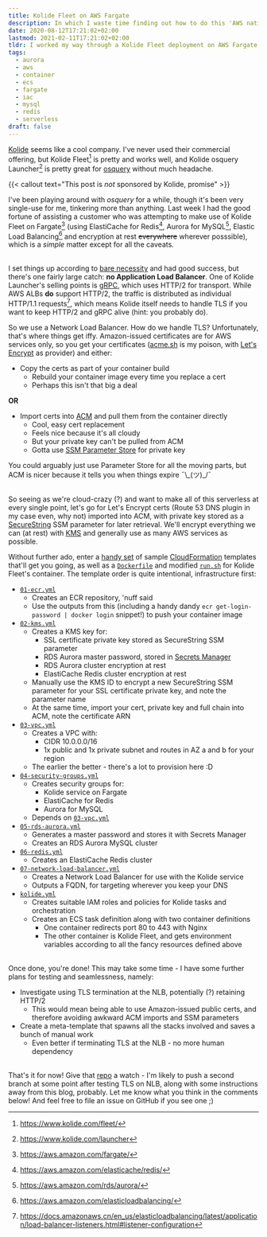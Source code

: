 ```yaml
---
title: Kolide Fleet on AWS Fargate
description: In which I waste time finding out how to do this 'AWS native', somehow
date: 2020-08-12T17:21:02+02:00
lastmod: 2021-02-11T17:21:02+02:00
tldr: I worked my way through a Kolide Fleet deployment on AWS Fargate a week ago, and have turned the results into a set of CloudFormation templates for your consumption. GitHub repo available <a href="https://github.com/chessmango/kolide-fleet-on-fargate">here</a>.
tags:
  - aurora
  - aws
  - container
  - ecs
  - fargate
  - iac
  - mysql
  - redis
  - serverless
draft: false
---
```


[Kolide] seems like a cool company. I've never used their commercial offering, but Kolide Fleet[^fleet] is pretty and works well, and Kolide osquery Launcher[^launcher] is pretty great for [osquery] without much headache.

{{< callout text="This post is *not* sponsored by Kolide, promise" >}}

I've been playing around with _osquery_ for a while, though it's been very single-use for me, tinkering more than anything. Last week I had the good fortune of assisting a customer who was attempting to make use of Kolide Fleet on Fargate[^fargate] (using ElastiCache for Redis[^redis], Aurora for MySQL[^mysql], Elastic Load Balancing[^elb] and encryption at rest ~~everywhere~~ wherever posssible), which is a _simple_ matter except for all the caveats.

\
I set things up according to [bare necessity] and had good success, but there's one fairly large catch: **no Application Load Balancer**. One of Kolide Launcher's selling points is [gRPC], which uses HTTP/2 for transport. While AWS ALBs **do** support HTTP/2, the traffic is distributed as individual HTTP/1.1 requests[^http1], which means Kolide itself needs to handle TLS if you want to keep HTTP/2 and gRPC alive (hint: you probably do).

So we use a Network Load Balancer. How do we handle TLS? Unfortunately, that's where things get iffy. Amazon-issued certificates are for AWS services only, so you get your certificates ([acme.sh] is my poison, with [Let's Encrypt] as provider) and either:

- Copy the certs as part of your container build
  - Rebuild your container image every time you replace a cert
  - Perhaps this isn't that big a deal

**OR**

- Import certs into [ACM] and pull them from the container directly
  - Cool, easy cert replacement
  - Feels nice because it's all cloudy
  - But your private key can't be pulled from ACM
  - Gotta use [SSM Parameter Store] for private key

You could arguably just use Parameter Store for all the moving parts, but ACM is nicer because it tells you when things expire ¯\\\_\(ツ\)\_/¯

\
So seeing as we're cloud-crazy (?) and want to make all of this serverless at every single point, let's go for Let's Encrypt certs (Route 53 DNS plugin in my case even, why not) imported into ACM, with private key stored as a [SecureString] SSM parameter for later retrieval. We'll encrypt everything we can (at rest) with [KMS] and generally use as many AWS services as possible.

Without further ado, enter a [handy set] of sample [CloudFormation] templates that'll get you going, as well as a [`Dockerfile`] and modified [`run.sh`] for Kolide Fleet's container. The template order is quite intentional, infrastructure first:

- [`01-ecr.yml`]
  - Creates an ECR repository, 'nuff said
  - Use the outputs from this (including a handy dandy `ecr get-login-password | docker login` snippet!) to push your container image
- [`02-kms.yml`]
  - Creates a KMS key for:
    - SSL certificate private key stored as SecureString SSM parameter
    - RDS Aurora master password, stored in [Secrets Manager]
    - RDS Aurora cluster encryption at rest
    - ElastiCache Redis cluster encryption at rest
  - Manually use the KMS ID to encrypt a new SecureString SSM parameter for your SSL certificate private key, and note the parameter name
  - At the same time, import your cert, private key and full chain into ACM, note the certificate ARN
- [`03-vpc.yml`]
  - Creates a VPC with:
    - CIDR 10.0.0.0/16
    - 1x public and 1x private subnet and routes in AZ a and b for your region
  - The earlier the better - there's a lot to provision here :D
- [`04-security-groups.yml`]
  - Creates security groups for:
    - Kolide service on Fargate
    - ElastiCache for Redis
    - Aurora for MySQL
  - Depends on [`03-vpc.yml`]
- [`05-rds-aurora.yml`]
  - Generates a master password and stores it with Secrets Manager
  - Creates an RDS Aurora MySQL cluster
- [`06-redis.yml`]
  - Creates an ElastiCache Redis cluster
- [`07-network-load-balancer.yml`]
  - Creates a Network Load Balancer for use with the Kolide service
  - Outputs a FQDN, for targeting wherever you keep your DNS
- [`kolide.yml`]
  - Creates suitable IAM roles and policies for Kolide tasks and orchestration
  - Creates an ECS task definition along with two container definitions
    - One container redirects port 80 to 443 with Nginx
    - The other container is Kolide Fleet, and gets environment variables according to all the fancy resources defined above

\
Once done, you're done! This may take some time - I have some further plans for testing and seamlessness, namely:

- Investigate using TLS termination at the NLB, potentially (?) retaining HTTP/2
  - This would mean being able to use Amazon-issued public certs, and therefore avoiding awkward ACM imports and SSM parameters
- Create a meta-template that spawns all the stacks involved and saves a bunch of manual work
  - Even better if terminating TLS at the NLB - no more human dependency

\
That's it for now! Give that [repo] a watch - I'm likely to push a second branch at some point after testing TLS on NLB, along with some instructions away from this blog, probably. Let me know what you think in the comments below! And feel free to file an issue on GitHub if you see one ;)


<!-- Links -->
[Kolide]: https://www.kolide.com/
[osquery]: https://osquery.io/

[bare necessity]: https://github.com/kolide/fleet/blob/master/docs/infrastructure/installing-fleet.md#infrastructure-dependencies
[gRPC]: https://grpc.io/

[acme.sh]: https://github.com/acmesh-official/acme.sh
[Let's Encrypt]: https://letsencrypt.org/

[ACM]: https://aws.amazon.com/certificate-manager/
[SSM Parameter Store]: https://docs.aws.amazon.com/systems-manager/latest/userguide/systems-manager-parameter-store.html

[SecureString]: https://docs.aws.amazon.com/systems-manager/latest/userguide/parameter-store-about-examples.html#parameter-types
[KMS]: https://aws.amazon.com/kms/

[handy set]: https://github.com/chessmango/kolide-fleet-on-fargate
[CloudFormation]: https://aws.amazon.com/cloudformation/
[`Dockerfile`]: https://github.com/chessmango/kolide-fleet-on-fargate/blob/master/app/docker/Dockerfile
[`run.sh`]: https://github.com/chessmango/kolide-fleet-on-fargate/blob/master/app/docker/run.sh

[`01-ecr.yml`]: https://github.com/chessmango/kolide-fleet-on-fargate/blob/master/infrastructure/01-ecr.yml
[`02-kms.yml`]: https://github.com/chessmango/kolide-fleet-on-fargate/blob/master/infrastructure/02-kms.yml
[Secrets Manager]: https://aws.amazon.com/secrets-manager/
[`03-vpc.yml`]: https://github.com/chessmango/kolide-fleet-on-fargate/blob/master/infrastructure/03-vpc.yml
[`04-security-groups.yml`]: https://github.com/chessmango/kolide-fleet-on-fargate/blob/master/infrastructure/04-security-groups.yml
[`05-rds-aurora.yml`]: https://github.com/chessmango/kolide-fleet-on-fargate/blob/master/infrastructure/05-rds-aurora.yml
[`06-redis.yml`]: https://github.com/chessmango/kolide-fleet-on-fargate/blob/master/infrastructure/06-redis.yml
[`07-network-load-balancer.yml`]: https://github.com/chessmango/kolide-fleet-on-fargate/blob/master/infrastructure/07-network-load-balancer.yml
[`kolide.yml`]: https://github.com/chessmango/kolide-fleet-on-fargate/blob/master/app/kolide.yml

[repo]: https://github.com/chessmango/kolide-fleet-on-fargate


<!-- Footnotes -->
[^fleet]: https://www.kolide.com/fleet/
[^launcher]: https://www.kolide.com/launcher

[^fargate]: https://aws.amazon.com/fargate/
[^redis]: https://aws.amazon.com/elasticache/redis/
[^mysql]: https://aws.amazon.com/rds/aurora/
[^elb]: https://aws.amazon.com/elasticloadbalancing/

[^http1]: https://docs.amazonaws.cn/en_us/elasticloadbalancing/latest/application/load-balancer-listeners.html#listener-configuration
